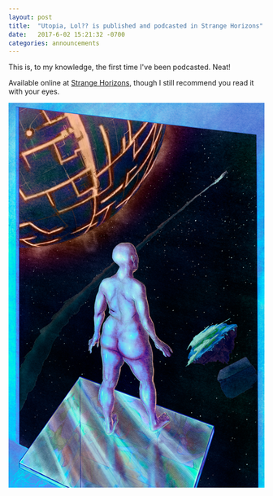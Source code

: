 ```yaml
---
layout: post
title:  "Utopia, Lol?? is published and podcasted in Strange Horizons"
date:   2017-6-02 15:21:32 -0700
categories: announcements
---
```


This is, to my knowledge, the first time I've been podcasted. Neat!

Available online at [Strange Horizons](http://strangehorizons.com/fiction/utopia-lol/), though I still recommend you read it with your eyes.

![Utopia cover illustration](/assets/UtopiaLolCover.png)
